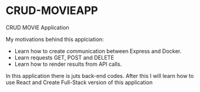 # CRUD-MOVIEAPP
CRUD MOVIE Application

My motivations behind this applciation:

- Learn how to create communication between Express and Docker.
- Learn requests GET, POST and DELETE
- Learn how to render results from API calls.

In this application there is juts back-end codes. After this I will learn how to use React and Create Full-Stack version of this application
